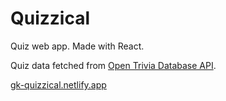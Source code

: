 # Quizzical

Quiz web app. Made with React. 

Quiz data fetched from [Open Trivia Database API](https://opentdb.com/api_config.php).

[gk-quizzical.netlify.app](https://gk-quizzical.netlify.app/)
